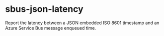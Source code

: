 # sbus-json-latency
Report the latency between a JSON embedded ISO 8601 timestamp and an Azure Service Bus message enqueued time.
